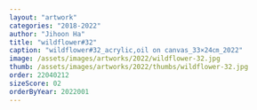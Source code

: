 ```yaml
---
layout: "artwork"
categories: "2018-2022"
author: "Jihoon Ha"
title: "wildflower#32"
caption: "wildflower#32_acrylic,oil on canvas_33×24㎝_2022"
image: /assets/images/artworks/2022/wildflower-32.jpg
thumb: /assets/images/artworks/2022/thumbs/wildflower-32.jpg
order: 22040212
sizeScore: 02
orderByYear: 2022001
---
```

